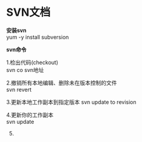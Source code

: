 # SVN文档

**安装svn**  
yum -y install subversion

**svn命令**  

1.检出代码(checkout)  
  svn co svn地址
  
2.撤销所有本地编辑、删除未在版本控制的文件  
  svn revert   

3.更新本地工作副本到指定版本
  svn update to revision  
  
4.更新你的工作副本  
   svn update  
   
5.   
